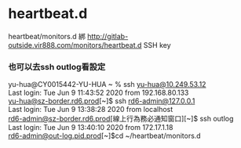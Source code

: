# heartbeat.d

heartbeat/monitors.d
綁 http://gitlab-outside.vir888.com/monitors/heartbeat.d SSH key

### 也可以去ssh outlog看設定
yu-hua@CY0015442-YU-HUA ~ % ssh yu-hua@10.249.53.12 <br>
Last login: Tue Jun  9 11:43:52 2020 from 192.168.80.133 <br>
yu-hua@sz-border.rd6.prod[~]$ ssh rd6-admin@127.0.0.1 <br>
Last login: Tue Jun  9 13:38:28 2020 from localhost <br>
rd6-admin@sz-border.rd6.prod[線上行為務必通知窗口][~]$ ssh outlog <br>
Last login: Tue Jun  9 13:40:10 2020 from 172.17.1.18 <br>
rd6-admin@out-log.pid.prod[~]$cd ~/heartbeat/monitors.d <br>
